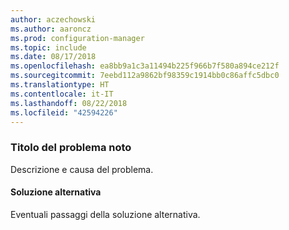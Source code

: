 ```yaml
---
author: aczechowski
ms.author: aaroncz
ms.prod: configuration-manager
ms.topic: include
ms.date: 08/17/2018
ms.openlocfilehash: ea8bb9a1c3a11494b225f966b7f580a894ce212f
ms.sourcegitcommit: 7eebd112a9862bf98359c1914bb0c86affc5dbc0
ms.translationtype: HT
ms.contentlocale: it-IT
ms.lasthandoff: 08/22/2018
ms.locfileid: "42594226"
---
```

### <a name="ki_ANCHOR"></a> Titolo del problema noto
<!--bugID--> Descrizione e causa del problema.

#### <a name="workaround"></a>Soluzione alternativa
Eventuali passaggi della soluzione alternativa.  